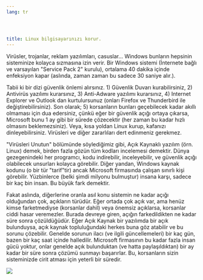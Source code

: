 ```yaml
---
lang: tr




title: Linux bilgisayarınızı korur.
---
```


Virüsler, trojanlar, reklam yazılımları, casuslar... Windows bunların 
hepsinin sisteminize kolayca sızmasına izin verir. Bir Windows sistemi 
(İnternete bağlı ve varsayılan "Service Pack 2" kurulu), ortalama 40 
dakika içinde enfeksiyon kapar (aslında, zaman zaman bu sadece 30 
saniye alır.).


Tabii ki bir dizi güvenlik önlemi alırsınız. 1) Güvenlik Duvarı 
kurabilirsiniz, 2) Antivirüs yazılımı kurarsınız, 3) Anti-Adware 
yazılımı kurarsınız, 4) Internet Explorer ve Outlook dan kurtulursunuz 
(onları Firefox ve Thunderbird ile değiştirebilirsiniz). Son olarak; 
5) korsanların bunları geçebilecek kadar akıllı olmaması için dua 
edersiniz, çünkü eğer bir güvenlik açığı ortaya çıkarsa, Microsoft bunu 
1 ay gibi bir sürede çözecektir (her zaman bu kadar hızlı olmasını 
beklemezsiniz). Veya, kısa yoldan Linux kurup, kafanızı 
dinleyebilirsiniz. Virüsleri ve diğer zararlıları dert edinmeniz 
gerekmez.

"Virüsleri Unutun" bölümünde söylediğimiz gibi, Açık Kaynaklı yazılım 
(örn. Linux) demek, birden fazla gözün tüm kodları incelemesi demektir. 
Dünya gezegenindeki her programcı, kodu indirebilir, inceleyebilir, ve 
güvenlik açığı olabilecek unsurları kolayca görebilir. Diğer yandan, 
Windows kaynak kodunu (o bir tür "tarif"tir) ancak Microsoft firmasında 
çalışan sınırlı kişi görebilir. Yüzbinlerce (belki şimdi milyonu 
bulmuştur) insana karşı, sadece bir kaç bin insan. Bu büyük fark 
demektir.

Fakat aslında, diğerlerine oranla asıl konu sistemin ne kadar açığı 
olduğundan çok, açıkların türüdür. Eğer ortada çok açık var, ama 
henüz kimse farketmediyse (korsanlar dahil) veya önemsiz açıklarsa, 
korsanlar ciddi hasar veremezler. Burada devreye giren, açığın 
farkedildikten ne kadar süre sonra çözüldüğüdür. Eğer Açık Kaynak bir 
yazılımda bir açık bulunduysa, açık kaynak topluluğundaki herkes buna 
göz atabilir ve bu sorunu çözebilir. Genelde sorunun ilacı (ve ilgili 
güncellemeleri) bir kaç gün, bazen bir kaç saat içinde halledilir. 
Microsoft firmasının bu kadar fazla insan gücü yoktur, onlar genelde 
açık bulunduktan (ve hatta paylaşıldıktan) bir ay kadar bir süre sonra 
çözümü sunmayı başarırlar. Bu, korsanların sizin sisteminizde cirit 
atması için yeterli bir süredir.

<img src="Images/security_thumb.png" />




